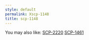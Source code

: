 ```yaml
---
style: default
permalink: Xscp-1148
title: scp-1148
---
```

You may also like:
[SCP-2220](http://scp-wiki.net/scp-2220)
[SCP-1461](http://scp-wiki.net/scp-1461)